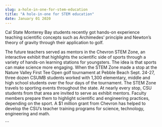 ```yaml
---
slug: a-hole-in-one-for-stem-education
title: "A hole-in-one for STEM education"
date: January 01 2020
---
```


 
<p>
  Cal State Monterey Bay students recently got hands-on experience teaching
  scientific concepts such as Archimedes’ principle and Newton’s theory of
  gravity through their application to golf.
</p>
<p>
  The future teachers served as mentors in the Chevron STEM Zone, an interactive
  exhibit that highlights the scientific side of sports through a variety of
  hands&#45;on learning stations for youngsters. The idea is that sports can
  make science more engaging. When the STEM Zone made a stop at the Nature
  Valley First Tee Open golf tournament at Pebble Beach Sept. 24&#45;27, three
  dozen CSUMB students worked with 1,300 elementary, middle and high school
  students over the four days of the tournament. The STEM Zone travels to
  sporting events throughout the state. At nearly every stop, CSU students from
  that area are invited to serve as exhibit mentors. Faculty members prepare
  them to highlight scientific and engineering practices, depending on the
  sport. A $1 million grant from Chevron has helped to develop the CSU’s teacher
  training programs for science, technology, engineering and math.
</p>
```
